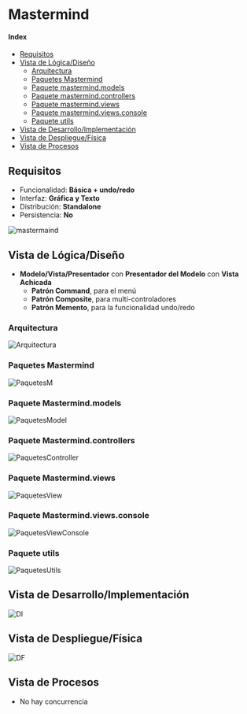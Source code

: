# Mastermind

#### Index
- [Requisitos](#Requisitos)
- [Vista de Lógica/Diseño](#Vista-de-LógicaDiseño)
  - [Arquitectura](#Arquitectura)
  - [Paquetes Mastermind](#Paquetes-Mastermind)
  - [Paquete mastermind.models](#Paquete-Mastermindmodels)
  - [Paquete mastermind.controllers](#Paquete-Mastermindcontrollers)
  - [Paquete mastermind.views](#Paquete-Mastermindviews)
  - [Paquete mastermind.views.console](#Paquete-Mastermindviewsconsole)
  - [Paquete utils](#Paquete-utils)
- [Vista de Desarrollo/Implementación](#Vista-de-DesarrolloImplementación)
- [Vista de Despliegue/Física](#Vista-de-DespliegueFísica)
- [Vista de Procesos](#Vista-de-Procesos)

## Requisitos
- Funcionalidad: **Básica + undo/redo**
- Interfaz: **Gráfica y Texto**
- Distribución: **Standalone**  
- Persistencia: **No**

![mastermaind](/Mastermind/Documentation/mvp.pm.withComposite/mastermind.jpeg)

## Vista de Lógica/Diseño
- **Modelo/Vista/Presentador** con **Presentador del Modelo** con **Vista Achicada**
  - **Patrón Command**, para el menú
  - **Patrón Composite**, para multi-controladores
  - **Patrón Memento**, para la funcionalidad undo/redo

### Arquitectura
![Arquitectura](/Mastermind/Documentation/mvp.pm.withComposite/Arquitectura.PNG)

### Paquetes Mastermind
![PaquetesM](/Mastermind/Documentation/mvp.pm.withComposite/paqueteMastermind.PNG)

### Paquete Mastermind.models
![PaquetesModel](/Mastermind/Documentation/mvp.pm.withComposite/paqueteModel.PNG)

### Paquete Mastermind.controllers
![PaquetesController](/Mastermind/Documentation/mvp.pm.withComposite/paqueteControllers.PNG)

### Paquete Mastermind.views
![PaquetesView](/Mastermind/Documentation/mvp.pm.withComposite/paqueteView.PNG)

### Paquete Mastermind.views.console
![PaquetesViewConsole](/Mastermind/Documentation/mvp.pm.withComposite/paqueteViewConsole.PNG)

### Paquete utils
![PaquetesUtils](/Mastermind/Documentation/mvp.pm.withComposite/paqueteUtils.PNG)

## Vista de Desarrollo/Implementación
![DI](/Mastermind/Documentation/mvp.pm.withComposite/umlVD.PNG)

## Vista de Despliegue/Física
![DF](/Mastermind/Documentation/mvp.pm.withComposite/umlDF.PNG)

## Vista de Procesos
- No hay concurrencia
